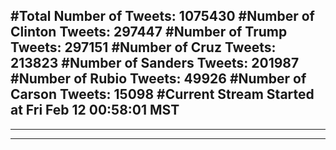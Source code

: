#Total Number of Tweets: 1075430 
#Number of Clinton Tweets: 297447
#Number of Trump Tweets: 297151
#Number of Cruz Tweets: 213823
#Number of Sanders Tweets: 201987
#Number of Rubio Tweets: 49926
#Number of Carson Tweets: 15098
#Current Stream Started at Fri Feb 12 00:58:01 MST
---
---
---
